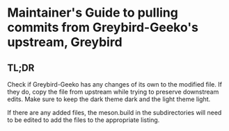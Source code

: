 # Maintainer's Guide to pulling commits from Greybird-Geeko's upstream, Greybird

## TL;DR
Check if Greybird-Geeko has any changes of its own to the modified file. If they do, copy the file from upstream while trying to preserve downstream edits. Make sure to keep the dark theme dark and the light theme light.

If there are any added files, the meson.build in the subdirectories will need to be edited to add the files to the appropriate listing.